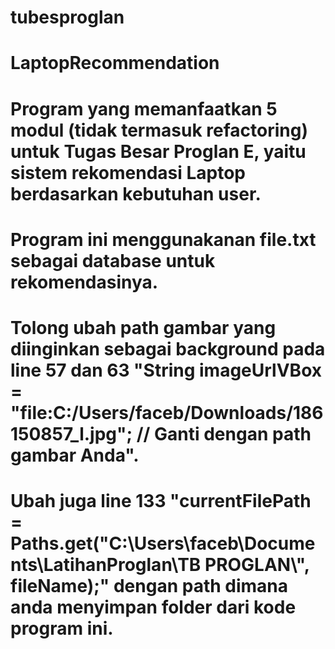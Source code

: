 # tubesproglan
# LaptopRecommendation

# Program yang memanfaatkan 5 modul (tidak termasuk refactoring) untuk Tugas Besar Proglan E, yaitu sistem rekomendasi Laptop berdasarkan kebutuhan user.
# Program ini menggunakanan file.txt sebagai database untuk rekomendasinya.
# Tolong ubah path gambar yang diinginkan sebagai background pada line 57 dan 63 "String imageUrlVBox = "file:C:/Users/faceb/Downloads/186150857_l.jpg"; // Ganti dengan path gambar Anda".
# Ubah juga line 133 "currentFilePath = Paths.get("C:\\Users\\faceb\\Documents\\LatihanProglan\\TB PROGLAN\\", fileName);" dengan path dimana anda menyimpan folder dari kode program ini.
